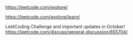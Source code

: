 https://leetcode.com/explore/

https://leetcode.com/explore/learn/

LeetCoding Challenge and important updates in October! 
https://leetcode.com/discuss/general-discussion/655704/
